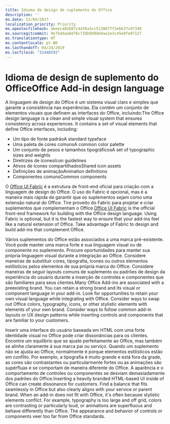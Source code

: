 ```yaml
---
title: Idioma de design de suplemento do Office
description: ''
ms.date: 12/04/2017
localization_priority: Priority
ms.openlocfilehash: abeeca02687c44f6a3cc513867ff3eb637c07348
ms.sourcegitcommit: 9e7b4daa8d76c710b9d9dd4ae2e3c45e8fe07127
ms.translationtype: HT
ms.contentlocale: pt-BR
ms.lasthandoff: 04/24/2019
ms.locfileid: "32448592"
---
```

# <a name="office-add-in-design-language"></a><span data-ttu-id="a9a76-102">Idioma de design de suplemento do Office</span><span class="sxs-lookup"><span data-stu-id="a9a76-102">Office Add-in design language</span></span>

<span data-ttu-id="a9a76-p101">A linguagem de design do Office é um sistema visual claro e simples que garante a consistência nas experiências. Ela contém um conjunto de elementos visuais que definem as interfaces do Office, incluindo:</span><span class="sxs-lookup"><span data-stu-id="a9a76-p101">The Office design language is a clean and simple visual system that ensures consistency across experiences. It contains a set of visual elements that define Office interfaces, including:</span></span>

- <span data-ttu-id="a9a76-105">Um tipo de fonte padrão</span><span class="sxs-lookup"><span data-stu-id="a9a76-105">A standard typeface</span></span>
- <span data-ttu-id="a9a76-106">Uma paleta de cores comuns</span><span class="sxs-lookup"><span data-stu-id="a9a76-106">A common color palette</span></span>
- <span data-ttu-id="a9a76-107">Um conjunto de pesos e tamanhos tipográficos</span><span class="sxs-lookup"><span data-stu-id="a9a76-107">A set of typographic sizes and weights</span></span>
- <span data-ttu-id="a9a76-108">Diretrizes de ícones</span><span class="sxs-lookup"><span data-stu-id="a9a76-108">Icon guidelines</span></span>
- <span data-ttu-id="a9a76-109">Ativos de ícones compartilhados</span><span class="sxs-lookup"><span data-stu-id="a9a76-109">Shared icon assets</span></span>
- <span data-ttu-id="a9a76-110">Definições de animação</span><span class="sxs-lookup"><span data-stu-id="a9a76-110">Animation definitions</span></span>
- <span data-ttu-id="a9a76-111">Componentes comuns</span><span class="sxs-lookup"><span data-stu-id="a9a76-111">Common components</span></span>

<span data-ttu-id="a9a76-p102">O [Office UI Fabric](https://developer.microsoft.com/fabric) é a estrutura de front-end oficial para criação com a linguagem de design do Office. O uso do Fabric é opcional, mas é a maneira mais rápida de garantir que os suplementos sejam como uma extensão natural do Office. Tire proveito do Fabric para projetar e criar suplementos que complementam o Office.</span><span class="sxs-lookup"><span data-stu-id="a9a76-p102">[Office UI Fabric](https://developer.microsoft.com/fabric) is the official front-end framework for building with the Office design language. Using Fabric is optional, but it is the fastest way to ensure that your add-ins feel like a natural extension of Office. Take advantage of Fabric to design and build add-ins that complement Office.</span></span>

<span data-ttu-id="a9a76-p103">Vários suplementos do Office estão associados a uma marca pré-existente. Você pode manter uma marca forte e sua linguagem visual ou de componente no suplemento. Procure oportunidades para manter sua própria linguagem visual durante a integração ao Office. Considere maneiras de substituir cores, tipografia, ícones ou outros elementos estilísticos pelos elementos de sua própria marca do Office. Considere maneiras de seguir layouts comuns de suplemento ou padrões de design da experiência do usuário durante a inserção de controles e componentes que são familiares para seus clientes.</span><span class="sxs-lookup"><span data-stu-id="a9a76-p103">Many Office Add-ins are associated with a preexisting brand. You can retain a strong brand and its visual or component language in your add-in. Look for opportunities to retain your own visual language while integrating with Office. Consider ways to swap out Office colors, typography, icons, or other stylistic elements with elements of your own brand. Consider ways to follow common add-in layouts or UX design patterns while inserting controls and components that are familiar to your customers.</span></span>

<span data-ttu-id="a9a76-p104">Inserir uma interface do usuário baseada em HTML com uma forte identidade visual no Office pode criar dissonâncias para os clientes. Encontre um equilíbrio que se ajuste perfeitamente ao Office, mas também se alinhe claramente à sua marca pai ou serviço. Quando um suplemento não se ajusta ao Office, normalmente é porque elementos estilísticos estão em conflito. Por exemplo, a tipografia é muito grande e está fora da grade, as cores são contrastantes ou particularmente fortes ou as animações são supérfluas e se comportam de maneira diferente do Office. A aparência e o comportamento de controles ou componentes se desviam demasiadamente dos padrões do Office.</span><span class="sxs-lookup"><span data-stu-id="a9a76-p104">Inserting a heavily branded HTML-based UI inside of Office can create dissonance for customers. Find a balance that fits seamlessly in Office but also clearly aligns with your service or parent brand. When an add-in does not fit with Office, it's often because stylistic elements conflict. For example, typography is too large and off grid, colors are contrasting or particularly loud, or animations are superfluous and behave differently than Office. The appearance and behavior of controls or components veer too far from Office standards.</span></span>
